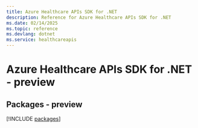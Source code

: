 ```yaml
---
title: Azure Healthcare APIs SDK for .NET
description: Reference for Azure Healthcare APIs SDK for .NET
ms.date: 02/14/2025
ms.topic: reference
ms.devlang: dotnet
ms.service: healthcareapis
---
```

# Azure Healthcare APIs SDK for .NET - preview
## Packages - preview
[!INCLUDE [packages](healthcare-apis-index.md)]